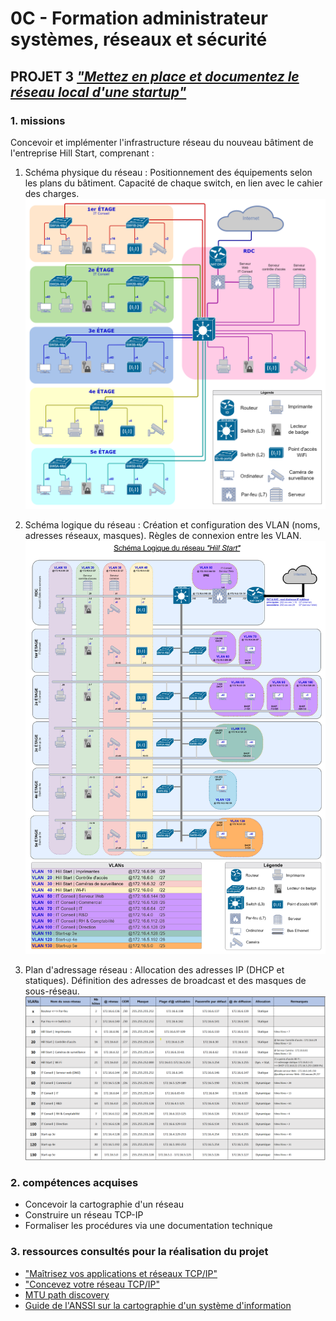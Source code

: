 # **0C** - Formation administrateur systèmes, réseaux et sécurité  

## PROJET 3 ***["Mettez en place et documentez le réseau local d'une startup"](https://openclassrooms.com/fr/paths/734/projects/1381/assignment)***

### 1. missions

Concevoir et implémenter l'infrastructure réseau du nouveau bâtiment de l'entreprise Hill Start, comprenant :

1. Schéma physique du réseau :
Positionnement des équipements selon les plans du bâtiment.
Capacité de chaque switch, en lien avec le cahier des charges.
![schéma_physique_](./P3_schéma_physique2_062023.png)  

1. Schéma logique du réseau :
Création et configuration des VLAN (noms, adresses réseaux, masques).
Règles de connexion entre les VLAN.
![schéma_logigque](P3_schéma_logique1_062023.png)  

1. Plan d'adressage réseau :
Allocation des adresses IP (DHCP et statiques).
Définition des adresses de broadcast et des masques de sous-réseau.
![plan_adressage](./Vlans.png)  

### 2. compétences acquises

- Concevoir la cartographie d'un réseau
- Construire un réseau TCP-IP
- Formaliser les procédures via une documentation technique

### 3. ressources consultés pour la réalisation du projet

- ["Maîtrisez vos applications et réseaux TCP/IP"](https://openclassrooms.com/fr/courses/2340511-maitrisez-vos-applications-et-reseaux-tcp-ip)  
- ["Concevez votre réseau TCP/IP"](https://openclassrooms.com/fr/courses/6944606-concevez-votre-reseau-tcp-ip)  
- [MTU path discovery](https://fr.wikipedia.org/wiki/Path_MTU_discovery)
- [Guide de l'ANSSI sur la cartographie d'un système d'information](https://cyber.gouv.fr/publications/cartographie-du-systeme-dinformation)
